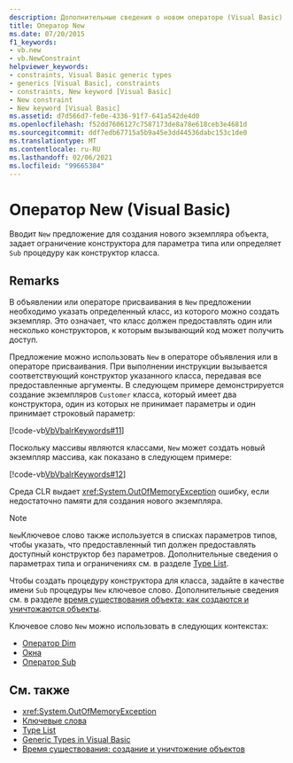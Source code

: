 ```yaml
---
description: Дополнительные сведения о новом операторе (Visual Basic)
title: Оператор New
ms.date: 07/20/2015
f1_keywords:
- vb.new
- vb.NewConstraint
helpviewer_keywords:
- constraints, Visual Basic generic types
- generics [Visual Basic], constraints
- constraints, New keyword [Visual Basic]
- New constraint
- New keyword [Visual Basic]
ms.assetid: d7d566d7-fe0e-4336-91f7-641a542de4d0
ms.openlocfilehash: f52dd7606127c7587173de8a78e618ceb3e4681d
ms.sourcegitcommit: ddf7edb67715a5b9a45e3dd44536dabc153c1de0
ms.translationtype: MT
ms.contentlocale: ru-RU
ms.lasthandoff: 02/06/2021
ms.locfileid: "99665384"
---
```

# <a name="new-operator-visual-basic"></a>Оператор New (Visual Basic)

Вводит `New` предложение для создания нового экземпляра объекта, задает ограничение конструктора для параметра типа или определяет `Sub` процедуру как конструктор класса.

## <a name="remarks"></a>Remarks

В объявлении или операторе присваивания в `New` предложении необходимо указать определенный класс, из которого можно создать экземпляр. Это означает, что класс должен предоставлять один или несколько конструкторов, к которым вызывающий код может получить доступ.

Предложение можно использовать `New` в операторе объявления или в операторе присваивания. При выполнении инструкции вызывается соответствующий конструктор указанного класса, передавая все предоставленные аргументы. В следующем примере демонстрируется создание экземпляров `Customer` класса, который имеет два конструктора, один из которых не принимает параметры и один принимает строковый параметр:

[!code-vb[VbVbalrKeywords#11](~/samples/snippets/visualbasic/VS_Snippets_VBCSharp/VbVbalrKeywords/VB/Class6.vb#11)]

Поскольку массивы являются классами, `New` может создать новый экземпляр массива, как показано в следующем примере:

[!code-vb[VbVbalrKeywords#12](~/samples/snippets/visualbasic/VS_Snippets_VBCSharp/VbVbalrKeywords/VB/Class6.vb#12)]

Среда CLR выдает <xref:System.OutOfMemoryException> ошибку, если недостаточно памяти для создания нового экземпляра.

> [!NOTE]
> `New`Ключевое слово также используется в списках параметров типов, чтобы указать, что предоставленный тип должен предоставлять доступный конструктор без параметров. Дополнительные сведения о параметрах типа и ограничениях см. в разделе [Type List](../statements/type-list.md).

Чтобы создать процедуру конструктора для класса, задайте в качестве имени `Sub` процедуры `New` ключевое слово. Дополнительные сведения см. в разделе [время существования объекта: как создаются и уничтожаются объекты](../../programming-guide/language-features/objects-and-classes/object-lifetime-how-objects-are-created-and-destroyed.md).

Ключевое слово `New` можно использовать в следующих контекстах:

- [Оператор Dim](../statements/dim-statement.md)
- [Окна](../statements/of-clause.md)
- [Оператор Sub](../statements/sub-statement.md)

## <a name="see-also"></a>См. также

- <xref:System.OutOfMemoryException>
- [Ключевые слова](../keywords/index.md)
- [Type List](../statements/type-list.md)
- [Generic Types in Visual Basic](../../programming-guide/language-features/data-types/generic-types.md)
- [Время существования: создание и уничтожение объектов](../../programming-guide/language-features/objects-and-classes/object-lifetime-how-objects-are-created-and-destroyed.md)
